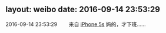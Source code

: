 layout: weibo
date: 2016-09-14 23:53:29
---
<meta name="referrer" content="no-referrer" />

2016-09-14 23:53:29  &nbsp;&nbsp;&nbsp;&nbsp;&nbsp;&nbsp; 来自 <a href="sinaweibo://customweibosource" rel="nofollow">iPhone 5s</a>
妈的，才下班…… ​​​
